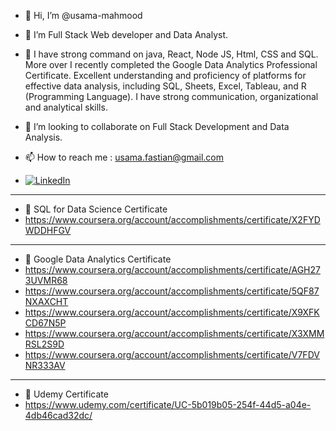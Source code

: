 - 👋 Hi, I’m @usama-mahmood
- 👀 I’m Full Stack Web developer and Data Analyst.

- 🌱 I have strong command on java, React, Node JS, Html, CSS and SQL. More over I recently completed the Google Data Analytics Professional Certificate. Excellent understanding and proficiency of platforms for effective data analysis, including SQL, Sheets, Excel, Tableau, and R (Programming Language).  I have strong communication, organizational and analytical skills. 
- 💞️ I’m looking to collaborate on Full Stack Development and Data Analysis.
- 📫 How to reach me : usama.fastian@gmail.com 
- [![LinkedIn][linkedin-shield]][linkedin-url]
- ---
- :muscle: SQL for Data Science Certificate
- https://www.coursera.org/account/accomplishments/certificate/X2FYDWDDHFGV
-  ---
- :muscle: Google Data Analytics Certificate
- https://www.coursera.org/account/accomplishments/certificate/AGH273UVMR68
- https://www.coursera.org/account/accomplishments/certificate/5QF87NXAXCHT
- https://www.coursera.org/account/accomplishments/certificate/X9XFKCD67N5P 
- https://www.coursera.org/account/accomplishments/certificate/X3XMMRSL2S9D
- https://www.coursera.org/account/accomplishments/certificate/V7FDVNR333AV
-  ---
- :muscle: Udemy Certificate
- https://www.udemy.com/certificate/UC-5b019b05-254f-44d5-a04e-4db46cad32dc/

<!---
usama-mahmood/usama-mahmood is a ✨ special ✨ repository because its `README.md` (this file) appears on your GitHub profile.
You can click the Preview link to take a look at your changes.
--->


<!-- MARKDOWN LINKS & IMAGES -->
<!-- https://www.markdownguide.org/basic-syntax/#reference-style-links -->
[contributors-shield]: https://img.shields.io/github/contributors/othneildrew/Best-README-Template.svg?style=for-the-badge
[contributors-url]: https://github.com/othneildrew/Best-README-Template/graphs/contributors
[forks-shield]: https://img.shields.io/github/forks/othneildrew/Best-README-Template.svg?style=for-the-badge
[forks-url]: https://github.com/othneildrew/Best-README-Template/network/members
[stars-shield]: https://img.shields.io/github/stars/othneildrew/Best-README-Template.svg?style=for-the-badge
[stars-url]: https://github.com/othneildrew/Best-README-Template/stargazers
[issues-shield]: https://img.shields.io/github/issues/othneildrew/Best-README-Template.svg?style=for-the-badge
[issues-url]: https://github.com/othneildrew/Best-README-Template/issues
[license-shield]: https://img.shields.io/github/license/othneildrew/Best-README-Template.svg?style=for-the-badge
[license-url]: https://github.com/othneildrew/Best-README-Template/blob/master/LICENSE.txt
[linkedin-shield]: https://img.shields.io/badge/-LinkedIn-black.svg?style=for-the-badge&logo=linkedin&colorB=555
[linkedin-url]: https://www.linkedin.com/in/usama-mahmood-4140b42b
[product-screenshot]: images/screenshot.png
